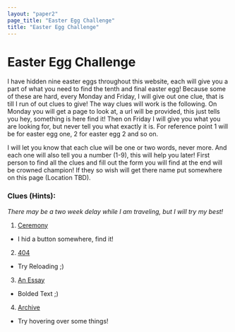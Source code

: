```yaml
---
layout: "paper2"
page_title: "Easter Egg Challenge"
title: "Easter Egg Challenge"
---
```


# Easter Egg Challenge

I have hidden nine easter eggs throughout this website, each will give you a part of what you need to find the tenth and final easter egg! Because some of these are hard, every Monday and Friday, I will give out one clue, that is till I run of out clues to give! The way clues will work is the following. On Monday you will get a page to look at, a url will be provided, this just tells you hey, something is here find it! Then on Friday I will give you what you are looking for, but never tell you what exactly it is. For reference point 1 will be for easter egg one, 2 for easter egg 2 and so on.

I will let you know that each clue will be one or two words, never more. And each one will also tell you a number (1-9), this will help you later! First person to find all the clues and fill out the form you will find at the end will be crowned champion! If they so wish will get there name put somewhere on this page (Location TBD).

### Clues (Hints): 
<i>There may be a two week delay while I am traveling, but I will try my best!</i>

1. <a href="/ceremony">Ceremony</a>
  - I hid a button somewhere, find it!
2. <a href="/404">404</a>
  - Try Reloading ;)  
3. <a href="/content/schlax_silas_the_history_of_gunpowder_Chemestry">An Essay</a>
  - Bolded Text ;)
4. <a href="/archive">Archive</a>
  - Try hovering over some things!
